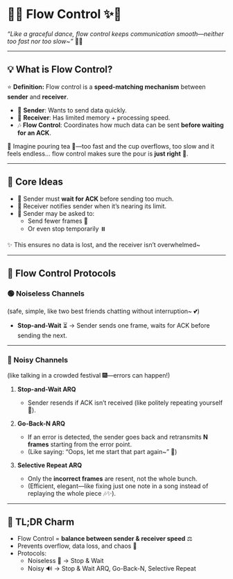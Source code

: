 # 🌊✨ Flow Control ✨🌊

_“Like a graceful dance, flow control keeps communication smooth—neither too fast nor too slow~”_ 💃📡

---

## 💡 What is Flow Control?

⭐ **Definition:**
Flow control is a **speed-matching mechanism** between **sender** and **receiver**.

- 📨 **Sender**: Wants to send data quickly.
- 💾 **Receiver**: Has limited memory + processing speed.
- 🎶 **Flow Control**: Coordinates how much data can be sent **before waiting for an ACK**.

💬 Imagine pouring tea 🍵—too fast and the cup overflows, too slow and it feels endless… flow control makes sure the pour is **just right** 💖.

---

## 🔑 Core Ideas

- 🔸 Sender must **wait for ACK** before sending too much.
- 🔸 Receiver notifies sender when it’s nearing its limit.
- 🔸 Sender may be asked to:
  - Send fewer frames 🚦
  - Or even stop temporarily ⏸️

✨ This ensures no data is lost, and the receiver isn’t overwhelmed~

---

## 📜 Flow Control Protocols

### 🟢 Noiseless Channels

(safe, simple, like two best friends chatting without interruption~ 💕)

- **Stop-and-Wait** ⏳
  → Sender sends one frame, waits for ACK before sending the next.

---

### 🔴 Noisy Channels

(like talking in a crowded festival 🎆—errors can happen!)

1. **Stop-and-Wait ARQ**
   - Sender resends if ACK isn’t received (like politely repeating yourself 🌸).

2. **Go-Back-N ARQ**
   - If an error is detected, the sender goes back and retransmits **N frames** starting from the error point.
   - (Like saying: “Oops, let me start that part again~” 🎤)

3. **Selective Repeat ARQ**
   - Only the **incorrect frames** are resent, not the whole bunch.
   - (Efficient, elegant—like fixing just one note in a song instead of replaying the whole piece 🎶✨).

---

## 🧠 TL;DR Charm

- Flow Control = **balance between sender & receiver speed** ⚖️
- Prevents overflow, data loss, and chaos 🚫
- Protocols:
  - Noiseless 🌸 → Stop & Wait
  - Noisy 🔊 → Stop & Wait ARQ, Go-Back-N, Selective Repeat
